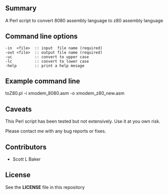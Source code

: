 
## Summary

A Perl script to convert 8080 assembly language to z80 assembly language


## Command line options

    -in  <file>  :: input  file name (required)
    -out <file>  :: output file name (required)
    -uc          :: convert to upper case
    -lc          :: convert to lower case
    -help        :: print a help mesage


## Example command line

toZ80.pl -i xmodem_8080.asm -o xmodem_z80_new.asm


## Caveats

This Perl script has been tested but not extensively.
Use it at you own risk.

Please contact me with any bug reports or fixes.


## Contributors

* Scott L Baker


## License

See the **LICENSE** file in this repository

